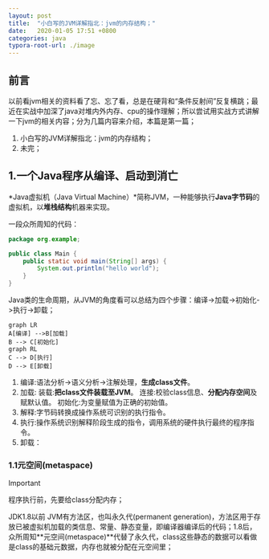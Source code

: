 ```yaml
---
layout: post
title:  "小白写的JVM详解指北：jvm的内存结构；"
date:   2020-01-05 17:51 +0800
categories: java
typora-root-url: ./image
---
```


## 前言

以前看jvm相关的资料看了忘、忘了看，总是在硬背和“条件反射间”反复横跳；最近在实战中加深了java对堆内外内存、cpu的操作理解；所以尝试用实战方式讲解一下jvm的相关内容；分为几篇内容来介绍，本篇是第一篇；

1. 小白写的JVM详解指北：jvm的内存结构；
2. 未完；



## 1.一个Java程序从编译、启动到消亡

*Java虚拟机（Java Virtual Machine）*简称JVM，一种能够执行**Java字节码**的虚拟机，以**堆栈结构**机器来实现。

[^Wiki]: Java虚拟机

一段众所周知的代码：

```java
package org.example;

public class Main {
    public static void main(String[] args) {
        System.out.println("hello world");
    }
}
```

Java类的生命周期，从JVM的角度看可以总结为四个步骤：编译->加载->初始化->执行->卸载；

```mermaid
graph LR
A[编译] -->B[加载]
B --> C[初始化]
graph RL
C --> D[执行]
D --> E[卸载]
```

1. 编译:语法分析->语义分析->注解处理，**生成class文件**。
2. 加载:
        装载:**把class文件装载至JVM**。
        连接:校验class信息、**分配内存空间**及赋默认值。
        初始化:为变量赋值为正确的初始值。
3. 解释:字节码转换成操作系统可识别的执行指令。
4. 执行:操作系统识别解释阶段生成的指令，调用系统的硬件执行最终的程序指令。
5. 卸载：

### 1.1元空间(metaspace)

> [!IMPORTANT]
>
> 程序执行前，先要给class分配内存；

JDK1.8以前 JVM有方法区，也叫永久代(permanent generation)，方法区用于存放已被虚拟机加载的类信息、常量、静态变量，即编译器编译后的代码；1.8后，众所周知**元空间(metaspace)**代替了永久代，class这些静态的数据可以看做是class的基础元数据，内存也就被分配在元空间里；


